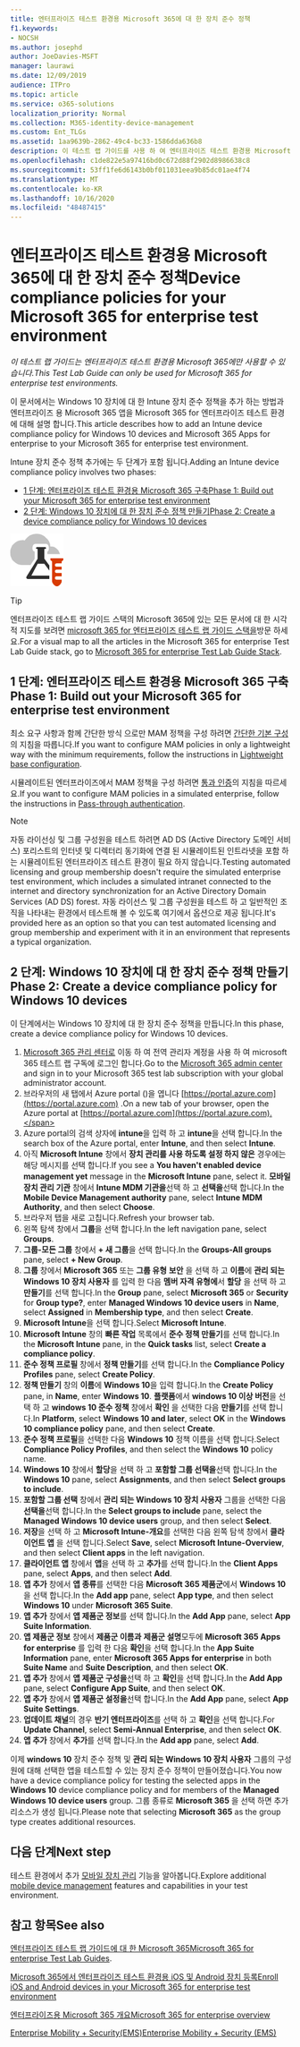 ```yaml
---
title: 엔터프라이즈 테스트 환경용 Microsoft 365에 대 한 장치 준수 정책
f1.keywords:
- NOCSH
ms.author: josephd
author: JoeDavies-MSFT
manager: laurawi
ms.date: 12/09/2019
audience: ITPro
ms.topic: article
ms.service: o365-solutions
localization_priority: Normal
ms.collection: M365-identity-device-management
ms.custom: Ent_TLGs
ms.assetid: 1aa9639b-2862-49c4-bc33-1586dda636b8
description: 이 테스트 랩 가이드를 사용 하 여 엔터프라이즈 테스트 환경용 Microsoft 365에 Intune 장치 준수 정책을 추가 합니다.
ms.openlocfilehash: c1de822e5a97416bd0c672d88f2902d8986638c8
ms.sourcegitcommit: 53ff1fe6d6143b0bf011031eea9b85dc01ae4f74
ms.translationtype: MT
ms.contentlocale: ko-KR
ms.lasthandoff: 10/16/2020
ms.locfileid: "48487415"
---
```

# <a name="device-compliance-policies-for-your-microsoft-365-for-enterprise-test-environment"></a><span data-ttu-id="4f779-103">엔터프라이즈 테스트 환경용 Microsoft 365에 대 한 장치 준수 정책</span><span class="sxs-lookup"><span data-stu-id="4f779-103">Device compliance policies for your Microsoft 365 for enterprise test environment</span></span>

<span data-ttu-id="4f779-104">*이 테스트 랩 가이드는 엔터프라이즈 테스트 환경용 Microsoft 365에만 사용할 수 있습니다.*</span><span class="sxs-lookup"><span data-stu-id="4f779-104">*This Test Lab Guide can only be used for Microsoft 365 for enterprise test environments.*</span></span>

<span data-ttu-id="4f779-105">이 문서에서는 Windows 10 장치에 대 한 Intune 장치 준수 정책을 추가 하는 방법과 엔터프라이즈 용 Microsoft 365 앱을 Microsoft 365 for 엔터프라이즈 테스트 환경에 대해 설명 합니다.</span><span class="sxs-lookup"><span data-stu-id="4f779-105">This article describes how to add an Intune device compliance policy for Windows 10 devices and Microsoft 365 Apps for enterprise to your Microsoft 365 for enterprise test environment.</span></span>

<span data-ttu-id="4f779-106">Intune 장치 준수 정책 추가에는 두 단계가 포함 됩니다.</span><span class="sxs-lookup"><span data-stu-id="4f779-106">Adding an Intune device compliance policy involves two phases:</span></span>
- [<span data-ttu-id="4f779-107">1 단계: 엔터프라이즈 테스트 환경용 Microsoft 365 구축</span><span class="sxs-lookup"><span data-stu-id="4f779-107">Phase 1: Build out your Microsoft 365 for enterprise test environment</span></span>](#phase-1-build-out-your-microsoft-365-for-enterprise-test-environment)
- [<span data-ttu-id="4f779-108">2 단계: Windows 10 장치에 대 한 장치 준수 정책 만들기</span><span class="sxs-lookup"><span data-stu-id="4f779-108">Phase 2: Create a device compliance policy for Windows 10 devices</span></span>](#phase-2-create-a-device-compliance-policy-for-windows-10-devices)

![Microsoft 클라우드의 테스트 랩 가이드](../media/m365-enterprise-test-lab-guides/cloud-tlg-icon.png)

> [!TIP]
> <span data-ttu-id="4f779-110">엔터프라이즈 테스트 랩 가이드 스택의 Microsoft 365에 있는 모든 문서에 대 한 시각적 지도를 보려면 [microsoft 365 for 엔터프라이즈 테스트 랩 가이드 스택을](../downloads/Microsoft365EnterpriseTLGStack.pdf)방문 하세요.</span><span class="sxs-lookup"><span data-stu-id="4f779-110">For a visual map to all the articles in the Microsoft 365 for enterprise Test Lab Guide stack, go to [Microsoft 365 for enterprise Test Lab Guide Stack](../downloads/Microsoft365EnterpriseTLGStack.pdf).</span></span>

## <a name="phase-1-build-out-your-microsoft-365-for-enterprise-test-environment"></a><span data-ttu-id="4f779-111">1 단계: 엔터프라이즈 테스트 환경용 Microsoft 365 구축</span><span class="sxs-lookup"><span data-stu-id="4f779-111">Phase 1: Build out your Microsoft 365 for enterprise test environment</span></span>

<span data-ttu-id="4f779-112">최소 요구 사항과 함께 간단한 방식 으로만 MAM 정책을 구성 하려면 [간단한 기본 구성](lightweight-base-configuration-microsoft-365-enterprise.md)의 지침을 따릅니다.</span><span class="sxs-lookup"><span data-stu-id="4f779-112">If you want to configure MAM policies in only a lightweight way with the minimum requirements, follow the instructions in [Lightweight base configuration](lightweight-base-configuration-microsoft-365-enterprise.md).</span></span>
  
<span data-ttu-id="4f779-113">시뮬레이트된 엔터프라이즈에서 MAM 정책을 구성 하려면 [통과 인증](pass-through-auth-m365-ent-test-environment.md)의 지침을 따르세요.</span><span class="sxs-lookup"><span data-stu-id="4f779-113">If you want to configure MAM policies in a simulated enterprise, follow the instructions in [Pass-through authentication](pass-through-auth-m365-ent-test-environment.md).</span></span>
  
> [!NOTE]
> <span data-ttu-id="4f779-114">자동 라이선싱 및 그룹 구성원을 테스트 하려면 AD DS (Active Directory 도메인 서비스) 포리스트의 인터넷 및 디렉터리 동기화에 연결 된 시뮬레이트된 인트라넷을 포함 하는 시뮬레이트된 엔터프라이즈 테스트 환경이 필요 하지 않습니다.</span><span class="sxs-lookup"><span data-stu-id="4f779-114">Testing automated licensing and group membership doesn't require the simulated enterprise test environment, which includes a simulated intranet connected to the internet and directory synchronization for an Active Directory Domain Services (AD DS) forest.</span></span> <span data-ttu-id="4f779-115">자동 라이선스 및 그룹 구성원을 테스트 하 고 일반적인 조직을 나타내는 환경에서 테스트해 볼 수 있도록 여기에서 옵션으로 제공 됩니다.</span><span class="sxs-lookup"><span data-stu-id="4f779-115">It's provided here as an option so that you can test automated licensing and group membership and experiment with it in an environment that represents a typical organization.</span></span>
>  

## <a name="phase-2-create-a-device-compliance-policy-for-windows-10-devices"></a><span data-ttu-id="4f779-116">2 단계: Windows 10 장치에 대 한 장치 준수 정책 만들기</span><span class="sxs-lookup"><span data-stu-id="4f779-116">Phase 2: Create a device compliance policy for Windows 10 devices</span></span>

<span data-ttu-id="4f779-117">이 단계에서는 Windows 10 장치에 대 한 장치 준수 정책을 만듭니다.</span><span class="sxs-lookup"><span data-stu-id="4f779-117">In this phase, create a device compliance policy for Windows 10 devices.</span></span>
  
1. <span data-ttu-id="4f779-118">[Microsoft 365 관리 센터로](https://admin.microsoft.com) 이동 하 여 전역 관리자 계정을 사용 하 여 microsoft 365 테스트 랩 구독에 로그인 합니다.</span><span class="sxs-lookup"><span data-stu-id="4f779-118">Go to the [Microsoft 365 admin center](https://admin.microsoft.com) and sign in to your Microsoft 365 test lab subscription with your global administrator account.</span></span>
1. <span data-ttu-id="4f779-119">브라우저의 새 탭에서 Azure portal ()을 엽니다 [https://portal.azure.com](https://portal.azure.com) .</span><span class="sxs-lookup"><span data-stu-id="4f779-119">On a new tab of your browser, open the Azure portal at [https://portal.azure.com](https://portal.azure.com).</span></span>
1. <span data-ttu-id="4f779-120">Azure portal의 검색 상자에 **intune**을 입력 하 고 **intune**을 선택 합니다.</span><span class="sxs-lookup"><span data-stu-id="4f779-120">In the search box of the Azure portal, enter **Intune**, and then select **Intune**.</span></span>
1. <span data-ttu-id="4f779-121">아직 **Microsoft Intune** 창에서 **장치 관리를 사용 하도록 설정 하지 않은** 경우에는 해당 메시지를 선택 합니다.</span><span class="sxs-lookup"><span data-stu-id="4f779-121">If you see a **You haven't enabled device management yet** message in the **Microsoft Intune** pane, select it.</span></span> <span data-ttu-id="4f779-122">**모바일 장치 관리 기관** 창에서 **Intune MDM 기관을**선택 하 고 **선택을**선택 합니다.</span><span class="sxs-lookup"><span data-stu-id="4f779-122">In the **Mobile Device Management authority** pane, select **Intune MDM Authority**, and then select **Choose**.</span></span>
1. <span data-ttu-id="4f779-123">브라우저 탭을 새로 고칩니다.</span><span class="sxs-lookup"><span data-stu-id="4f779-123">Refresh your browser tab.</span></span>
1. <span data-ttu-id="4f779-124">왼쪽 탐색 창에서 **그룹**을 선택 합니다.</span><span class="sxs-lookup"><span data-stu-id="4f779-124">In the left navigation pane, select **Groups**.</span></span>
1. <span data-ttu-id="4f779-125">**그룹-모든 그룹** 창에서 **+ 새 그룹**을 선택 합니다.</span><span class="sxs-lookup"><span data-stu-id="4f779-125">In the **Groups-All groups** pane, select **+ New Group**.</span></span>
1. <span data-ttu-id="4f779-126">**그룹** 창에서 **Microsoft 365** 또는 **그룹 유형** **보안** 을 선택 하 고 **이름**에 **관리 되는 Windows 10 장치 사용자** 를 입력 한 다음 **멤버 자격 유형에**서 **할당** 을 선택 하 고 **만들기**를 선택 합니다.</span><span class="sxs-lookup"><span data-stu-id="4f779-126">In the **Group** pane, select **Microsoft 365** or **Security** for **Group type?**, enter **Managed Windows 10 device users** in **Name**, select **Assigned** in **Membership type**,  and then select **Create**.</span></span>
1. <span data-ttu-id="4f779-127">**Microsoft Intune**을 선택 합니다.</span><span class="sxs-lookup"><span data-stu-id="4f779-127">Select **Microsoft Intune**.</span></span>
1. <span data-ttu-id="4f779-128">**Microsoft Intune** 창의 **빠른 작업** 목록에서 **준수 정책 만들기**를 선택 합니다.</span><span class="sxs-lookup"><span data-stu-id="4f779-128">In the **Microsoft Intune** pane, in the **Quick tasks** list, select **Create a compliance policy**.</span></span>
1. <span data-ttu-id="4f779-129">**준수 정책 프로필** 창에서 **정책 만들기**를 선택 합니다.</span><span class="sxs-lookup"><span data-stu-id="4f779-129">In the **Compliance Policy Profiles** pane, select **Create Policy**.</span></span>
1. <span data-ttu-id="4f779-130">**정책 만들기** 창의 **이름**에 **Windows 10**을 입력 합니다.</span><span class="sxs-lookup"><span data-stu-id="4f779-130">In the **Create Policy** pane, in **Name**, enter **Windows 10**.</span></span> <span data-ttu-id="4f779-131">**플랫폼**에서 **windows 10 이상 버전**을 선택 하 고 **windows 10 준수 정책** 창에서 **확인** 을 선택한 다음 **만들기**를 선택 합니다.</span><span class="sxs-lookup"><span data-stu-id="4f779-131">In **Platform**, select **Windows 10 and later**, select **OK** in the **Windows 10 compliance policy** pane, and then select **Create**.</span></span>
1. <span data-ttu-id="4f779-132">**준수 정책 프로필**을 선택한 다음 **Windows 10** 정책 이름을 선택 합니다.</span><span class="sxs-lookup"><span data-stu-id="4f779-132">Select **Compliance Policy Profiles**, and then select the **Windows 10** policy name.</span></span>
1. <span data-ttu-id="4f779-133">**Windows 10** 창에서 **할당**을 선택 하 고 **포함할 그룹 선택을**선택 합니다.</span><span class="sxs-lookup"><span data-stu-id="4f779-133">In the **Windows 10** pane, select **Assignments**, and then select **Select groups to include**.</span></span>
1. <span data-ttu-id="4f779-134">**포함할 그룹 선택** 창에서 **관리 되는 Windows 10 장치 사용자** 그룹을 선택한 다음 **선택을**선택 합니다.</span><span class="sxs-lookup"><span data-stu-id="4f779-134">In the **Select groups to include** pane, select the **Managed Windows 10 device users** group, and then select **Select**.</span></span>
1. <span data-ttu-id="4f779-135">**저장**을 선택 하 고 **Microsoft Intune-개요**를 선택한 다음 왼쪽 탐색 창에서 **클라이언트 앱** 을 선택 합니다.</span><span class="sxs-lookup"><span data-stu-id="4f779-135">Select **Save**, select **Microsoft Intune-Overview**, and then select **Client apps** in the left navigation.</span></span>
1. <span data-ttu-id="4f779-136">**클라이언트 앱** 창에서 **앱**을 선택 하 고 **추가**를 선택 합니다.</span><span class="sxs-lookup"><span data-stu-id="4f779-136">In the **Client Apps** pane, select **Apps**, and then select **Add**.</span></span>
1. <span data-ttu-id="4f779-137">**앱 추가** 창에서 **앱 종류**를 선택한 다음 **Microsoft 365 제품군**에서 **Windows 10** 을 선택 합니다.</span><span class="sxs-lookup"><span data-stu-id="4f779-137">In the **Add app** pane, select **App type**, and then select **Windows 10** under **Microsoft 365 Suite**.</span></span>
1. <span data-ttu-id="4f779-138">**앱 추가** 창에서 **앱 제품군 정보**를 선택 합니다.</span><span class="sxs-lookup"><span data-stu-id="4f779-138">In the **Add App** pane, select **App Suite Information**.</span></span>
1. <span data-ttu-id="4f779-139">**앱 제품군 정보** 창에서 **제품군 이름과** **제품군 설명**모두에 **Microsoft 365 Apps for enterprise** 를 입력 한 다음 **확인**을 선택 합니다.</span><span class="sxs-lookup"><span data-stu-id="4f779-139">In the **App Suite Information** pane, enter **Microsoft 365 Apps for enterprise** in both **Suite Name** and **Suite Description**, and then select **OK**.</span></span>
1. <span data-ttu-id="4f779-140">**앱 추가** 창에서 **앱 제품군 구성을**선택 하 고 **확인**을 선택 합니다.</span><span class="sxs-lookup"><span data-stu-id="4f779-140">In the **Add App** pane, select **Configure App Suite**, and then select **OK**.</span></span>
1. <span data-ttu-id="4f779-141">**앱 추가** 창에서 **앱 제품군 설정을**선택 합니다.</span><span class="sxs-lookup"><span data-stu-id="4f779-141">In the **Add App** pane, select **App Suite Settings**.</span></span>
1. <span data-ttu-id="4f779-142">**업데이트 채널**의 경우 **반기 엔터프라이즈**를 선택 하 고 **확인**을 선택 합니다.</span><span class="sxs-lookup"><span data-stu-id="4f779-142">For **Update Channel**, select **Semi-Annual Enterprise**, and then select **OK**.</span></span>
1. <span data-ttu-id="4f779-143">**앱 추가** 창에서 **추가**를 선택 합니다.</span><span class="sxs-lookup"><span data-stu-id="4f779-143">In the **Add app** pane, select **Add**.</span></span>

<span data-ttu-id="4f779-144">이제 **windows 10** 장치 준수 정책 및 **관리 되는 Windows 10 장치 사용자** 그룹의 구성원에 대해 선택한 앱을 테스트할 수 있는 장치 준수 정책이 만들어졌습니다.</span><span class="sxs-lookup"><span data-stu-id="4f779-144">You now have a device compliance policy for testing the selected apps in the **Windows 10** device compliance policy and for members of the **Managed Windows 10 device users** group.</span></span> <span data-ttu-id="4f779-145">그룹 종류로 **Microsoft 365** 을 선택 하면 추가 리소스가 생성 됩니다.</span><span class="sxs-lookup"><span data-stu-id="4f779-145">Please note that selecting **Microsoft 365** as the group type creates additional resources.</span></span>
  
## <a name="next-step"></a><span data-ttu-id="4f779-146">다음 단계</span><span class="sxs-lookup"><span data-stu-id="4f779-146">Next step</span></span>

<span data-ttu-id="4f779-147">테스트 환경에서 추가 [모바일 장치 관리](m365-enterprise-test-lab-guides.md#mobile-device-management) 기능을 알아봅니다.</span><span class="sxs-lookup"><span data-stu-id="4f779-147">Explore additional [mobile device management](m365-enterprise-test-lab-guides.md#mobile-device-management) features and capabilities in your test environment.</span></span>

## <a name="see-also"></a><span data-ttu-id="4f779-148">참고 항목</span><span class="sxs-lookup"><span data-stu-id="4f779-148">See also</span></span>

<span data-ttu-id="4f779-149">[엔터프라이즈 테스트 랩 가이드에 대 한 Microsoft 365](m365-enterprise-test-lab-guides.md)</span><span class="sxs-lookup"><span data-stu-id="4f779-149">[Microsoft 365 for enterprise Test Lab Guides](m365-enterprise-test-lab-guides.md).</span></span>
  
[<span data-ttu-id="4f779-150">Microsoft 365에서 엔터프라이즈 테스트 환경용 iOS 및 Android 장치 등록</span><span class="sxs-lookup"><span data-stu-id="4f779-150">Enroll iOS and Android devices in your Microsoft 365 for enterprise test environment</span></span>](enroll-ios-and-android-devices-in-your-microsoft-enterprise-365-dev-test-environ.md)
  
[<span data-ttu-id="4f779-151">엔터프라이즈용 Microsoft 365 개요</span><span class="sxs-lookup"><span data-stu-id="4f779-151">Microsoft 365 for enterprise overview</span></span>](microsoft-365-overview.md)

[<span data-ttu-id="4f779-152">Enterprise Mobility + Security(EMS)</span><span class="sxs-lookup"><span data-stu-id="4f779-152">Enterprise Mobility + Security (EMS)</span></span>](https://www.microsoft.com/cloud-platform/enterprise-mobility-security)
